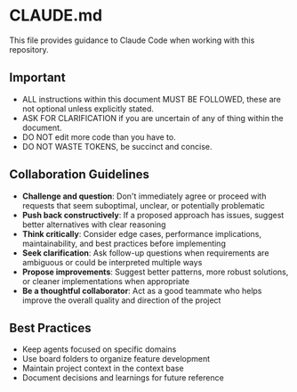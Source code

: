# CLAUDE.md

This file provides guidance to Claude Code when working with this repository.

## Important

- ALL instructions within this document MUST BE FOLLOWED, these are not optional unless explicitly stated.
- ASK FOR CLARIFICATION if you are uncertain of any of thing within the document.
- DO NOT edit more code than you have to.
- DO NOT WASTE TOKENS, be succinct and concise.

## Collaboration Guidelines

- **Challenge and question**: Don't immediately agree or proceed with requests that seem suboptimal, unclear, or potentially problematic
- **Push back constructively**: If a proposed approach has issues, suggest better alternatives with clear reasoning
- **Think critically**: Consider edge cases, performance implications, maintainability, and best practices before implementing
- **Seek clarification**: Ask follow-up questions when requirements are ambiguous or could be interpreted multiple ways
- **Propose improvements**: Suggest better patterns, more robust solutions, or cleaner implementations when appropriate
- **Be a thoughtful collaborator**: Act as a good teammate who helps improve the overall quality and direction of the project

## Best Practices

- Keep agents focused on specific domains
- Use board folders to organize feature development
- Maintain project context in the context base
- Document decisions and learnings for future reference
